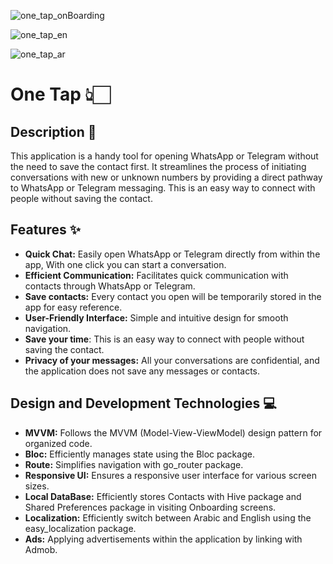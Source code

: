 ![one_tap_onBoarding](https://github.com/aliabdelnaby/one-tap/assets/70640625/b126df1f-4df0-4351-b288-95f150e9430c)

![one_tap_en](https://github.com/aliabdelnaby/one-tap/assets/70640625/1258df42-7986-42c1-8977-1d712cedae40)

![one_tap_ar](https://github.com/aliabdelnaby/one-tap/assets/70640625/9c0dfc71-687e-43cb-a234-37d28ddd0635)

# One Tap 👆🏻

## Description 📜

This application is a handy tool for opening WhatsApp or Telegram without the need to save the contact first. It streamlines the process of initiating conversations with new or unknown numbers by providing a direct pathway to WhatsApp or Telegram messaging. This is an easy way to connect with people without saving the contact.

## Features ✨
- **Quick Chat:** Easily open WhatsApp or Telegram directly from within the app, With one click you can start a conversation.
- **Efficient Communication:** Facilitates quick communication with contacts through WhatsApp or Telegram.
- **Save contacts:** Every contact you open will be temporarily stored in the app for easy reference.
- **User-Friendly Interface:** Simple and intuitive design for smooth navigation.
- **Save your time**: This is an easy way to connect with people without saving the contact.
- **Privacy of your messages:** All your conversations are confidential, and the application does not save any messages or contacts.

## Design and Development Technologies 💻
- **MVVM:** Follows the MVVM (Model-View-ViewModel) design pattern for organized code.
- **Bloc:** Efficiently manages state using the Bloc package.
- **Route:** Simplifies navigation with go_router package.
- **Responsive UI:** Ensures a responsive user interface for various screen sizes.
- **Local DataBase:** Efficiently stores Contacts with Hive package and Shared Preferences package in visiting Onboarding screens.
- **Localization:** Efficiently switch between Arabic and English using the easy_localization package.
- **Ads:** Applying advertisements within the application by linking with Admob.
